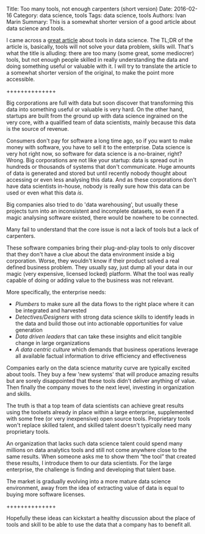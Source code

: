 Title: Too many tools, not enough carpenters (short version)
Date: 2016-02-16
Category: data science, tools
Tags: data science, tools
Authors: Ivan Marin
Summary: This is a somewhat shorter version of a good article about data science and tools.

I came across a [great article](https://ckmadvisors.com/b/160212.html) about tools in data science. The TL;DR of the article is, basically, tools will not solve your data problem, skills will. That's what the title is alluding: there are too many (some great, some mediocrer) tools, but not enough people skilled in really understanding the data and doing something useful or valuable with it. I will try to translate the article to a somewhat shorter version of the original, to make the point more accessible.

++++++++++++++

Big corporations are full with data but soon discover that transforming this data into something useful or valuable is very hard. On the other hand, startups are built from the ground up with data science ingrained on the very core, with a qualified team of data scientists, mainly because this data is the source of revenue.

Consumers don't pay for software a long time ago, so if you want to make money with software, you have to sell it to the enterprise. Data science is very hot right now, so software for data science is a no-brainer, right? Wrong. Big corporations are not like your startup: data is spread out in hundreds or thousands of systems that don't communicate. Huge amounts of data is generated and stored but until recently nobody thought about accessing or even less analysing this data. And as these corporations don't have data scientists in-house, nobody is really sure how this data can be used or even what this data *is*.

Big companies also tried to do 'data warehousing', but usually these projects turn into an inconsistent and incomplete datasets, so even if a magic analysing software existed, there would be nowhere to be connected. 

Many fail to understand that the core issue is not a lack of tools but a lack of carpenters.

These software companies bring their plug-and-play tools to only discover that they don't have a clue about the data environment inside a big corporation. Worse, they wouldn't know if their product solved a real defined business problem. They usually say, just dump all your data in our magic (very expensive, licensed locked) platform. What the tool was really capable of doing or adding value to the business was not relevant. 

More specifically, the enterprise needs:

- *Plumbers* to make sure all the data flows to the right place where it can be integrated and harvested
- *Detectives/Designers* with strong data science skills to identify leads in the data and build those out into actionable opportunities for value generation
- *Data driven leaders* that can take these insights and elicit tangible change in large organizations
- *A data centric culture* which demands that business operations leverage all available factual information to drive efficiency and effectiveness

Companies early on the data science maturity curve are typically excited about tools. They buy a few 'new systems' that will produce amazing results but are sorely disappointed that these tools didn't deliver anything of value. Then finally the company moves to the next level, investing in organization and skills.

The truth is that a top team of data scientists can achieve great results using the toolsets already in place within a large enterprise, supplemented with some free (or very inexpensive) open source tools. Proprietary tools won't replace skilled talent, and skilled talent doesn't typically need many proprietary tools.

An organization that lacks such data science talent could spend many millions on data analytics tools and still not come anywhere close to the same results. When someone asks me to show them “the tool” that created these results, I introduce them to our data scientists. For the large enterprise, the challenge is finding and developing that talent base. 

The market is gradually evolving into a more mature data science environment, away from the idea of extracting value of data is equal to buying more software licenses.

++++++++++++++

Hopefully these ideas can kickstart a healthy discussion about the place of tools and skill to be able to use the data that a company has to benefit all.

